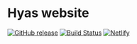 # Hyas website

[![GitHub release](https://img.shields.io/github/release/h-enk/gethyas.com.svg?style=flat-square)](https://github.com/h-enk/gethyas.com/releases)
[![Build Status](https://img.shields.io/travis/h-enk/gethyas.com.svg?style=flat-square)](https://travis-ci.org/github/h-enk/gethyas.com)
[![Netlify](https://img.shields.io/netlify/72c25737-babf-44b6-98a5-eeb6861ac904?style=flat-square)](https://gethyas.com/)
